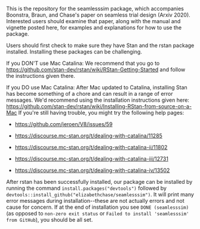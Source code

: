 This is the repository for the seamlesssim package, which accompanies Boonstra, Braun, and Chase's paper on seamless trial design (Arxiv 2020). Interested users should examine that paper, along with the manual and vignette posted here, for examples and explanations for how to use the package. 

Users should first check to make sure they have Stan and the rstan package installed. Installing these packages can be challenging. 

If you DON'T use Mac Catalina: We recommend that you go to https://github.com/stan-dev/rstan/wiki/RStan-Getting-Started and follow the instructions given there. 

If you DO use Mac Catalina: After Mac updated to Catalina, installing Stan has become something of a chore and can result in a range of error messages. We'd recommend using the installation instructions given here: https://github.com/stan-dev/rstan/wiki/Installing-RStan-from-source-on-a-Mac If you're still having trouble, you might try the following help pages:

- https://github.com/jeroen/V8/issues/59 

- https://discourse.mc-stan.org/t/dealing-with-catalina/11285

- https://discourse.mc-stan.org/t/dealing-with-catalina-ii/11802

- https://discourse.mc-stan.org/t/dealing-with-catalina-iii/12731

- https://discourse.mc-stan.org/t/dealing-with-catalina-iv/13502


After rstan has been successfully installed, our package can be installed by running the command `install.packages("devtools")` followed by `devtools::install_github("elizabethchase/seamlesssim")`. It will print many error messages during installation--these are not actually errors and not cause for concern. If at the end of installation you see `DONE (seamlesssim)` (as opposed to `non-zero exit status` or `Failed to install 'seamlesssim' from GitHub`), you should be all set. 
